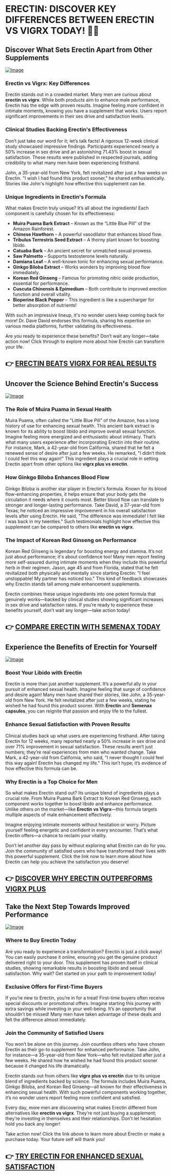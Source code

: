 # ERECTIN: DISCOVER KEY DIFFERENCES BETWEEN ERECTIN VS VIGRX TODAY! 💪✨

## Discover What Sets Erectin Apart from Other Supplements

[![Image](https://www2.sellhealth.com/256/erectin_33_1.jpg)](https://gchaffi.com/NkL7P6rv)

### Erectin vs Vigrx: Key Differences
Erectin stands out in a crowded market. Many men are curious about **erectin vs vigrx**. While both products aim to enhance male performance, Erectin has the edge with proven results. Imagine feeling more confident in intimate moments, knowing you have a supplement that works. Users report significant improvements in their sex drive and satisfaction levels.

### Clinical Studies Backing Erectin's Effectiveness  
Don’t just take our word for it; let’s talk facts! A rigorous 12-week clinical study showcased impressive findings. Participants experienced nearly a 50% increase in sex drive and an astonishing 71.43% boost in sexual satisfaction. These results were published in respected journals, adding credibility to what many men have been experiencing firsthand.

John, a 35-year-old from New York, felt revitalized after just a few weeks on Erectin. "I wish I had found this product sooner," he shared enthusiastically. Stories like John's highlight how effective this supplement can be.

### Unique Ingredients in Erectin's Formula
What makes Erectin truly unique? It’s all about the ingredients! Each component is carefully chosen for its effectiveness:
- **Muira Puama Bark Extract** – Known as the “Little Blue Pill” of the Amazon Rainforest.
- **Chinese Hawthorn** – A powerful vasodilator that enhances blood flow.
- **Tribulus Terrestris Seed Extract** – A thorny plant known for boosting libido.
- **Catuaba Bark** – An ancient secret for unmatched sexual prowess.
- **Saw Palmetto** – Supports testosterone levels naturally.
- **Damiana Leaf** – A well-known tonic for enhancing sexual performance.
- **Ginkgo Biloba Extract** – Works wonders by improving blood flow immediately.
- **Korean Red Ginseng** – Famous for promoting nitric oxide production, essential for performance.
- **Cuscuta Chinensis & Epimedium** – Both contribute to improved erection function and overall vitality.
- **Bioperine Black Pepper** – This ingredient is like a supercharger for better absorption of nutrients!

With such an impressive lineup, it's no wonder users keep coming back for more! Dr. Dave David endorses this formula, sharing his expertise on various media platforms, further validating its effectiveness. 

Are you ready to experience these benefits? Don’t wait any longer—take action now! Click through to explore more about how Erectin can transform your life.



## 👉 [ERECTIN BEATS VIGRX FOR REAL RESULTS](https://gchaffi.com/NkL7P6rv)

## Uncover the Science Behind Erectin's Success  
[![Image](https://www2.sellhealth.com/256/erectin_33_2.jpg)](https://gchaffi.com/NkL7P6rv)  

### The Role of Muira Puama in Sexual Health  
Muira Puama, often called the "Little Blue Pill" of the Amazon, has a long history of use for enhancing sexual health. This ancient bark extract is known for its ability to boost libido and improve overall sexual function. Imagine feeling more energized and enthusiastic about intimacy. That’s what many users experience after incorporating Erectin into their routine. For instance, Mark, a 42-year-old from California, shared that he felt a renewed sense of desire after just a few weeks. He remarked, "I didn’t think I could feel this way again!" This ingredient plays a crucial role in setting Erectin apart from other options like **vigrx plus vs erectin**.

### How Ginkgo Biloba Enhances Blood Flow  
Ginkgo Biloba is another star player in Erectin's formula. Known for its blood flow-enhancing properties, it helps ensure that your body gets the circulation it needs where it counts most. Better blood flow can translate to stronger and longer-lasting performance. Take David, a 37-year-old from Texas; he noticed an impressive improvement in his overall satisfaction levels after using Erectin. He said, "The difference was immediate! I felt like I was back in my twenties." Such testimonials highlight how effective this supplement can be compared to others like **erectin vs vigrx**.

### The Impact of Korean Red Ginseng on Performance  
Korean Red Ginseng is legendary for boosting energy and stamina. It’s not just about performance; it's about confidence too! Many men report feeling more self-assured during intimate moments when they include this powerful herb in their regimen. Jason, age 45 and from Florida, stated that he felt revitalized both physically and mentally since starting Erectin: "I feel unstoppable! My partner has noticed too." This kind of feedback showcases why Erectin stands tall among male enhancement supplements.

Erectin combines these unique ingredients into one potent formula that genuinely works—backed by clinical studies showing significant increases in sex drive and satisfaction rates. If you’re ready to experience these benefits yourself, don’t wait any longer—take action today!



## 👉 [COMPARE ERECTIN WITH SEMENAX TODAY](https://gchaffi.com/NkL7P6rv)

## Experience the Benefits of Erectin for Yourself

[![Image](https://www2.sellhealth.com/256/erectin_28_1.jpg)](https://gchaffi.com/NkL7P6rv)

### Boost Your Libido with Erectin
Erectin is more than just another supplement. It’s a powerful ally in your pursuit of enhanced sexual health. Imagine feeling that surge of confidence and desire again! Many men have shared their stories, like John, a 35-year-old from New York. He felt revitalized after just a few weeks, stating he wished he had found this product sooner. With **Erectin** and **Semenax capsules**, you can reignite that passion and enjoy life to the fullest.

### Enhance Sexual Satisfaction with Proven Results
Clinical studies back up what users are experiencing firsthand. After taking Erectin for 12 weeks, many reported nearly a 50% increase in sex drive and over 71% improvement in sexual satisfaction. These results aren’t just numbers; they’re real experiences from men who wanted change. Take Mark, a 42-year-old from California, who said, "I never thought I could feel this way again! Erectin has changed my life." This isn’t hype; it’s evidence of how effective this formula can be.

### Why Erectin is a Top Choice for Men
So what makes Erectin stand out? Its unique blend of ingredients plays a crucial role. From Muira Puama Bark Extract to Korean Red Ginseng, each component works together to boost libido and enhance performance. Unlike others on the market—like **Erectin vs Vigrx**—this formula targets multiple aspects of male enhancement effectively.

Imagine enjoying intimate moments without hesitation or worry. Picture yourself feeling energetic and confident in every encounter. That’s what Erectin offers—a chance to reclaim your vitality.

Don’t let another day pass by without exploring what Erectin can do for you. Join the community of satisfied users who have transformed their lives with this powerful supplement. Click the link now to learn more about how Erectin can help you achieve the satisfaction you deserve!



## 👉 [DISCOVER WHY ERECTIN OUTPERFORMS VIGRX PLUS](https://gchaffi.com/NkL7P6rv)

## Take the Next Step Towards Improved Performance

[![Image](https://www2.sellhealth.com/256/erectin_31_1.jpg)](https://gchaffi.com/NkL7P6rv)

### Where to Buy Erectin Today
Are you ready to experience a transformation? Erectin is just a click away! You can easily purchase it online, ensuring you get the genuine product delivered right to your door. This supplement has proven itself in clinical studies, showing remarkable results in boosting libido and sexual satisfaction. Why wait? Get started on your path to improvement today!

### Exclusive Offers for First-Time Buyers
If you’re new to Erectin, you’re in for a treat! First-time buyers often receive special discounts or promotional offers. Imagine starting this journey with extra savings while investing in your well-being. It’s an opportunity that shouldn’t be missed! Many men have taken advantage of these deals and felt the difference almost immediately.

### Join the Community of Satisfied Users
You won’t be alone on this journey. Join countless others who have chosen Erectin as their go-to supplement for enhanced performance. Take John, for instance—a 35-year-old from New York—who felt revitalized after just a few weeks. He shared how he wished he had found this product sooner because it changed his life dramatically.

Erectin stands out from others like **vigrx plus vs erectin** due to its unique blend of ingredients backed by science. The formula includes Muira Puama, Ginkgo Biloba, and Korean Red Ginseng—all known for their effectiveness in enhancing sexual health. With such powerful components working together, it’s no wonder users report feeling more confident and satisfied.

Every day, more men are discovering what makes Erectin different from alternatives like **erectin vs vigrx**. They’re not just buying a supplement; they’re investing in themselves and their relationships. Don’t let hesitation hold you back any longer! 

Take action now! Click the link above to learn more about Erectin or make a purchase today. Your future self will thank you!



## 👉 [TRY ERECTIN FOR ENHANCED SEXUAL SATISFACTION](https://gchaffi.com/NkL7P6rv)